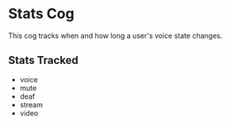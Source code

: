 # Stats Cog
This cog tracks when and how long a user's voice state changes.

## Stats Tracked
- voice
- mute
- deaf
- stream
- video
